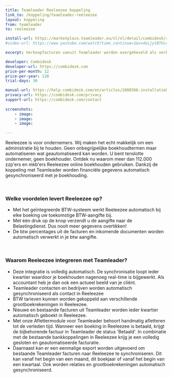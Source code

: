 ```yaml
---
title: Teamleader Reeleezee koppeling
link_to: /koppeling/teamleader-reeleezee
layout: koppeling
from: teamleader
to: reeleezee

install-url: https://marketplace.teamleader.eu/nl/nl/detail/combidesk/reeleezee/0dccc0
#video-url: https://www.youtube.com/watch?time_continue=1&v=deijytBTUcc

excerpt: Verkoopfacturen vanuit Teamleader worden overgeheveld als verkoopfacturen in Reeleezee 

developer: Combidesk  
developer-url: https://combidesk.com
price-per-month: 12
price-per-year: 120
trial-days: 30

manual-url: https://help.combidesk.com/en/articles/2888566-installatiehandleiding-teamleader-reeleezee-koppeling
privacy-url: https://combidesk.com/privacy
support-url: https://combidesk.com/contact
      
screenshots:
    - image: 
    - image: 
    - image: 

---
```


Reeleezee is voor ondernemers. Wij maken het echt makkelijk om een administratie bij te houden. Geen onbegrijpelijke boekhoudtermen maar automatiseren wat geautomatiseerd kan worden. U bent tenslotte ondernemer, geen boekhouder. Ontdek nu waarom meer dan 112.000 zzp'ers en mkb'ers Reeleezee online boekhouden gebruiken.
Dankzij de koppeling met Teamleader worden financiële gegevens automatisch gesynchroniseerd met je boekhouding.

​
### Welke voordelen levert Reeleezee op?

* Met het geïntegreerde BTW-systeem werkt Reeleezee automatisch bij elke boeking uw toekomstige BTW-aangifte bij.
* Met één druk op de knop verzendt u de aangifte naar de Belastingdienst. Dus nooit meer gegevens overtikken!
* De btw percentages uit de facturen en inkomende documenten worden automatisch verwerkt in je btw aangifte.

​
### Waarom Reeleezee integreren met Teamleader?

* Deze integratie is volledig automatisch. De synchronisatie loopt ieder kwartier waardoor je boekhouden nagenoeg real-time is bijgewerkt. Als accountant heb je dan ook een actueel beeld van je cliënt.
* Teamleader contacten en bedrijven worden automatisch gesynchroniseerd als contact in Reeleezee
* BTW tarieven kunnen worden gekoppeld aan verschillende grootboekrekeningen in Reeleezee.
* Nieuwe en bestaande facturen uit Teamleader worden ieder kwartier automatisch geboekt in Reeleezee.
* Met onze Aflettermodule voor Teamleader behoort handmatig afletteren tot de verleden tijd. Wanneer een boeking in Reeleezee is betaald, krijgt de bijbehorende factuur in Teamleader de status 'Betaald'. In combinatie met de bestaande bankkoppelingen in Reeleezee krijg je een volledig gesloten en geautomatiseerde facturatie.
* Daarnaast kan er een eenmalige export worden uitgevoerd om bestaande Teamleader facturen naar Reeleezee te synchroniseren. Dit kan vanaf het begin van een maand, dit boekjaar of vanaf het begin van een kwartaal. Ook worden relaties en grootboekrekeningen automatisch gesynchroniseerd.